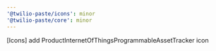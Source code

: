 ```yaml
---
'@twilio-paste/icons': minor
'@twilio-paste/core': minor
---
```


[Icons] add ProductInternetOfThingsProgrammableAssetTracker icon
